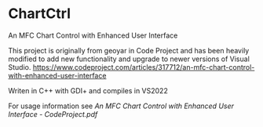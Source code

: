 # ChartCtrl
An MFC Chart Control with Enhanced User Interface

This project is originally from geoyar in Code Project and has been heavily modified to add new functionality and upgrade to newer versions of Visual Studio.
https://www.codeproject.com/articles/317712/an-mfc-chart-control-with-enhanced-user-interface

Writen in C++ with GDI+ and compiles in VS2022

For usage information see *An MFC Chart Control with Enhanced User Interface - CodeProject.pdf*
